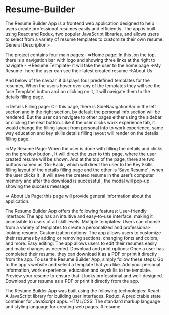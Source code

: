 # Resume-Builder
The Resume Builder App is a frontend web application designed to help users create professional resumes easily and efficiently. The app is built using React and Redux, two popular JavaScript libraries, and allows users to select from a variety of resume templates to customize their own resume.
General Description:-

The project contains four main pages:-
=>Home page: 
 In this ,on the top, there is a navigation bar  with logo and showing three links at the  right to navigate -
->Resume Template- it will take the user to the home page
->My Resume- here the user can see their latest created resume
->About Us

And below of the navbar, it displays four predefined templates for the resumes,
When the users hover over any of the templates they will see the ‘use Template’ button and on clicking on it, it will navigate them to the details filling page.

=>Details Filling page:
On this page, there is SideNavigationBar in the left section and in the right section, by default the personal info section will be rendered.
But the user can navigate to other pages either using the sidebar or clicking the next button.
Like if the user clicks work experience tab, it would change the filling layout from personal Info to work experience, same way education and key skills details filling layout will render on the details filling page.

=>My Resume Page:
When the user is done with filling the details and clicks on the preview button ,
It will direct the user to this page, where the user created resume will be shown.
And at the top of the page, there are two buttons named as ‘Go-Back’, which will direct the user to the Key Skills filling layout of the details filling page and the other is ‘Save Resume’ , when the user clicks  it , it will save the created resume in the user’s computer memory and after the download is successful , the modal will pop-up showing the success message.

⇒ About Us Page: this page will provide general information about the application.




The Resume Builder App offers the following features:
User-friendly interface: The app has an intuitive and easy-to-use interface, making it accessible to users of all skill levels.
Multiple templates: Users can choose from a variety of templates to create a personalized and professional-looking resume.
Customization options: The app allows users to customize their resumes by adding or removing sections, changing fonts and colors, and more.
Easy editing: The app allows users to edit their resumes easily and make changes as needed.
Download and print options: Once a user has completed their resume, they can download it as a PDF or print it directly from the app.
To use the Resume Builder App, simply follow these steps:
Go to the app's website and select a template that you like.
Add your personal information, work experience, education and keyskills to the template.
Preview your resume to ensure that it looks professional and well-designed.
Download your resume as a PDF or print it directly from the app.

The Resume Builder App was built using the following technologies:
React: A JavaScript library for building user interfaces.
Redux: A predictable state container for JavaScript apps.
HTML/CSS: The standard markup language and styling language for creating web pages.
#   r e s u m e  
 